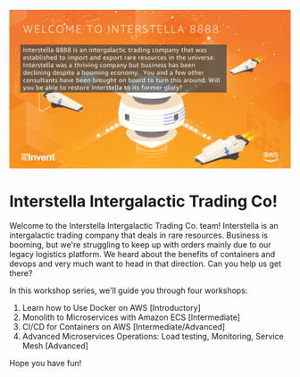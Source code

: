 ![ECS Interstella Workshop](/images/mainsplash.png)
# Interstella Intergalactic Trading Co!

Welcome to the Interstella Intergalactic Trading Co. team!  Interstella is an intergalactic trading company that deals in rare resources.  Business is booming, but we're struggling to keep up with orders mainly due to our legacy logistics platform.  We heard about the benefits of containers and devops and very much want to head in that direction.  Can you help us get there? 

In this workshop series, we'll guide you through four workshops:
1. Learn how to Use Docker on AWS [Introductory]
2. Monolith to Microservices with Amazon ECS [Intermediate]
3. CI/CD for Containers on AWS [Intermediate/Advanced]
4. Advanced Microservices Operations: Load testing, Monitoring, Service Mesh [Advanced]

Hope you have fun!